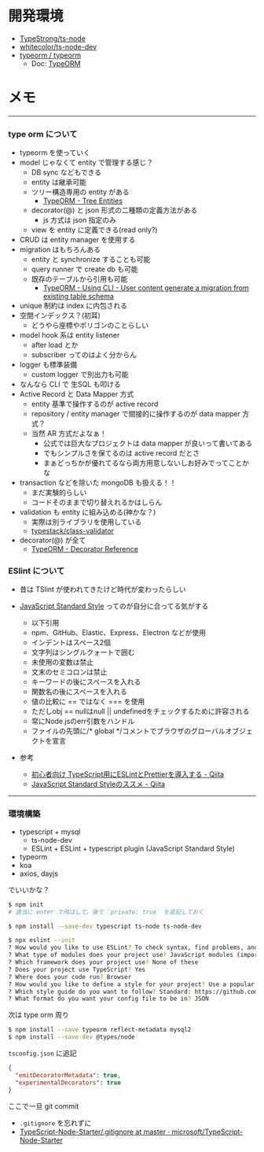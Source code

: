 

# 開発環境

- [TypeStrong/ts\-node](https://github.com/TypeStrong/ts-node)
- [whitecolor/ts\-node\-dev](https://github.com/whitecolor/ts-node-dev)
- [typeorm / typeorm](https://github.com/typeorm/typeorm)
  - Doc: [TypeORM](https://typeorm.io/#/)


# メモ

----
### type orm について
- typeorm を使っていく
- model じゃなくて entity で管理する感じ？
  - DB sync などもできる
  - entity は継承可能
  - ツリー構造専用の entity がある
    - [TypeORM - Tree Entities](https://typeorm.io/#/tree-entities)
  - decorator(@) と json 形式の二種類の定義方法がある
    - js 方式は json 指定のみ
  - view を entity に定義できる(read only?)
- CRUD は entity manager を使用する
- migration はもちろんある
  - entity と synchronize することも可能 
  - query runner で create db も可能
  - 既存のテーブルから引用も可能
    - [TypeORM - Using CLI - User content generate a migration from existing table schema](https://typeorm.io/#/using-cli#user-content-generate-a-migration-from-existing-table-schema)
- unique 制約は index に内包される
- 空間インデックス？(初耳)
  - どうやら座標やポリゴンのことらしい
- model hook 系は entity listener
  - after load とか
  - subscriber ってのはよく分からん
- logger も標準装備
  - custom logger で別出力も可能
- なんなら CLI で 生SQL も叩ける
- Active Record と Data Mapper 方式
  - entity 基準で操作するのが active record
  - repository / entity manager で間接的に操作するのが data mapper 方式？
  - 当然 AR 方式だよなぁ！
    - 公式では巨大なプロジェクトは data mapper が良いって書いてある
    - でもシンプルさを保てるのは active record だとさ
    - まぁどっちかが優れてるなら両方用意しないしお好みでってことかな
- transaction などを除いた mongoDB も扱える！！
  - まだ実験的らしい
  - コードそのままで切り替えれるかはしらん
- validation も entity に組み込める(神かな？)
  - 実際は別ライブラリを使用している
  - [typestack/class\-validator](https://github.com/typestack/class-validator)
- decorator(@) が全て
  - [TypeORM - Decorator Reference](https://typeorm.io/#/decorator-reference)


### ESlint について
- 昔は TSlint が使われてきたけど時代が変わったらしい
- [JavaScript Standard Style](https://standardjs.com/) ってのが自分に合ってる気がする
  - 以下引用
  - npm、GitHub、Elastic、Express、Electron などが使用
  - インデントはスペース2個
  - 文字列はシングルクォートで囲む
  - 未使用の変数は禁止
  - 文末のセミコロンは禁止
  - キーワードの後にスペースを入れる
  - 関数名の後にスペースを入れる
  - 値の比較に == ではなく === を使用
  - ただしobj == nullはnull || undefinedをチェックするために許容される
  - 常にNode.jsのerr引数をハンドル
  - ファイルの先頭に/* global */コメントでブラウザのグローバルオブジェクトを宣言

- 参考
  - [初心者向け TypeScript用にESLintとPrettierを導入する \- Qiita](https://qiita.com/y-w/items/dcf5fb4af52e990109eb#%E8%A3%9C%E8%B6%B3-%E3%82%A8%E3%83%A9%E3%83%BC-unable-to-resolve-path-to-module-%E3%81%AE%E8%A7%A3%E6%B1%BA%E7%AD%96)
  - [JavaScript Standard Styleのススメ \- Qiita](https://qiita.com/munieru_jp/items/ca16cbfa859468137d2e)



----
### 環境構築
- typescript + mysql
  - ts-node-dev
  - ESLint + ESLint + typescript plugin (JavaScript Standard Style)
- typeorm
- koa
- axios, dayjs

でいいかな？

```bash
$ npm init
# 適当に enter で飛ばして、後で `private: true` を追記しておく

$ npm install --save-dev typescript ts-node ts-node-dev

$ npx eslint --init
? How would you like to use ESLint? To check syntax, find problems, and enforce code style
? What type of modules does your project use? JavaScript modules (import/export)
? Which framework does your project use? None of these
? Does your project use TypeScript? Yes
? Where does your code run? Browser
? How would you like to define a style for your project? Use a popular style guide
? Which style guide do you want to follow? Standard: https://github.com/standard/standard
? What format do you want your config file to be in? JSON
```

次は type orm 周り

```bash
$ npm install --save typeorm reflect-metadata mysql2
$ npm install --save-dev @types/node
```

`tsconfig.json` に追記
```json
{
  "emitDecoratorMetadata": true,
  "experimentalDecorators": true
}
```

ここで一旦 git commit
- `.gitignore` を忘れずに
- [TypeScript\-Node\-Starter/\.gitignore at master · microsoft/TypeScript\-Node\-Starter](https://github.com/microsoft/TypeScript-Node-Starter/blob/master/.gitignore)